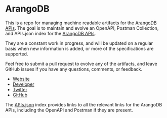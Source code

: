 # ArangoDBThis is a repo for managing machine readable artifacts for the [ArangoDB APIs](https://www.arangodb.com/). The goal is to maintain and evolve an OpenAPI, Postman Collection, and APIs.json index for the [ArangoDB APIs](https://www.arangodb.com/).They are a constant work in progress, and will be updated on a regular basis when new information is added, or more of the specifications are supported.Feel free to submit a pull request to evolve any of the artifacts, and leave GitHub issues if you have any questions, comments, or feedback.- [Website](https://www.arangodb.com/)- [Developer](https://www.arangodb.com/)- [Twitter](https://twitter.com/arangodb)- [GitHub](https://github.com/arangodb)The [APIs.json](https://github.com/api-evangelist/arangodb/blob/master/apis.json) index provides links to all the relevant links for the ArangoDB APIs, including the OpenAPI and Postman if they are present.